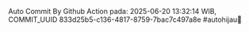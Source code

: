 Auto Commit By Github Action pada: 2025-06-20 13:32:14 WIB, COMMIT_UUID 833d25b5-c136-4817-8759-7bac7c497a8e #autohijau🗿
